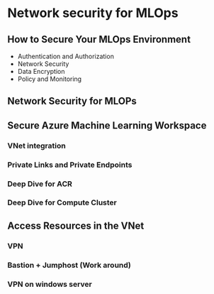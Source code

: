 # Network security for MLOps
## How to Secure Your MLOps Environment
* Authentication and Authorization
* Network Security
* Data Encryption
* Policy and Monitoring
## Network Security for MLOPs
## Secure Azure Machine Learning Workspace
### VNet integration
### Private Links and Private Endpoints
### Deep Dive for ACR
### Deep Dive for Compute Cluster
## Access Resources in the VNet
### VPN
### Bastion + Jumphost (Work around)
### VPN on windows server
